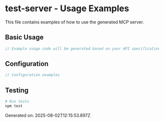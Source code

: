 # test-server - Usage Examples

This file contains examples of how to use the generated MCP server.

## Basic Usage

```javascript
// Example usage code will be generated based on your API specifications
```

## Configuration

```javascript
// Configuration examples
```

## Testing

```bash
# Run tests
npm test
```

Generated on: 2025-08-02T12:15:53.897Z
